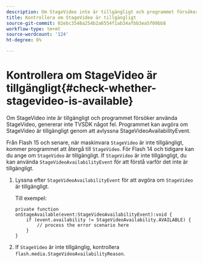 ```yaml
---
description: Om StageVideo inte är tillgängligt och programmet försöker använda StageVideo, genererar inte TVSDK något fel. Programmet kan avgöra om StageVideo är tillgängligt genom att avlyssna StageVideoAvailabilityEvent.
title: Kontrollera om StageVideo är tillgängligt
source-git-commit: 02ebc3548a254b2a6554f1ab34afbb3ea5f09bb8
workflow-type: tm+mt
source-wordcount: '124'
ht-degree: 0%

---
```


# Kontrollera om StageVideo är tillgängligt{#check-whether-stagevideo-is-available}

Om StageVideo inte är tillgängligt och programmet försöker använda StageVideo, genererar inte TVSDK något fel. Programmet kan avgöra om StageVideo är tillgängligt genom att avlyssna StageVideoAvailabilityEvent.

Från Flash 15 och senare, när maskinvara `StageVideo` är inte tillgängligt, kommer programmet att återgå till `StageVideo`. För Flash 14 och tidigare kan du ange om `StageVideo` är tillgängligt. If `StageVideo` är inte tillgängligt, du kan använda `StageVideoAvailabilityEvent` för att förstå varför det inte är tillgängligt.

1. Lyssna efter `StageVideoAvailabilityEvent` för att avgöra om `StageVideo` är tillgängligt.

   Till exempel:

   ```
   private function onStageAvailable(event:StageVideoAvailabilityEvent):void {
       if (event.availability != StageVideoAvailability.AVAILABLE) {
           // process the error scenario here
       }
   }
   ```

1. If `StageVideo` är inte tillgänglig, kontrollera `flash.media.StageVideoAvailabilityReason`.
